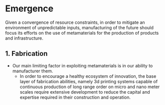 # Emergence

Given a convergence of resource constraints, in order to mitigate an environment of unpredictable inputs, manufacturing of the future should focus its efforts on the use of metamaterials for the production of products and infrastructure. 

## 1. Fabrication
- Our main limiting factor in exploiting metamaterials is in our ability to manufacturer them.
	- In order to encourage a healthy ecosystem of innovation, the base layer of fabrication abilities, namely 3d printing systems capable of continuous production of long range order on micro and nano meter scales require extensive development to reduce the capital and expertise required in their construction and operation. 
	
